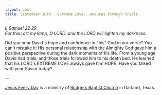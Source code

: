 ```yaml
---
layout: post
title: September 18th - Extreme Love...endures through trials.
---
```


_II Samuel 22:29  
For thou art my lamp, O LORD: and the LORD will lighten my
darkness._

Did you hear David's hope and confidence in "his" God in our verse?
You can't mistake it! His personal relationship with the Almighty God
gave him a positive perspective during the dark moments of his life.
From a young age David had trials, and those trials followed him to
his death bed. He learned that his LORD's EXTREME LOVE always gave
him HOPE. Have you talked with your Savior today?

 --

<a href=http://jesuseveryday.net>Jesus Every Day</a> is a ministry of <a href=http://rodgersbaptist.net>Rodgers Baptist Church</a> in Garland, Texas.
